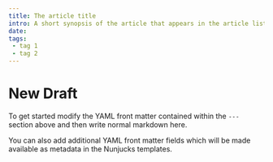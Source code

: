```yaml
---
title: The article title
intro: A short synopsis of the article that appears in the article list
date:
tags: 
 - tag 1
 - tag 2
---
```


# New Draft
To get started modify the YAML front matter contained within the `---` section above and then write normal 
markdown here. 

You can also add additional YAML front matter fields which will be made available as metadata in the Nunjucks 
templates.
